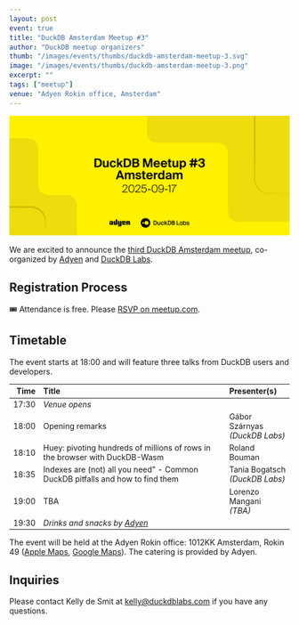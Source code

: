 ```yaml
---
layout: post
event: true
title: "DuckDB Amsterdam Meetup #3"
author: "DuckDB meetup organizers"
thumb: "/images/events/thumbs/duckdb-amsterdam-meetup-3.svg"
image: "/images/events/thumbs/duckdb-amsterdam-meetup-3.png"
excerpt: ""
tags: ["meetup"]
venue: "Adyen Rokin office, Amsterdam"
---
```


<img src="/images/events/thumbs/duckdb-amsterdam-meetup-3.svg"
     alt="DuckDB Amsterdam Meetup Splashscreen"
     width="680"
     />

We are excited to announce the [third DuckDB Amsterdam meetup](https://www.meetup.com/duckdb/events/308780911/), co-organized by [Adyen](https://www.adyen.com/) and [DuckDB Labs](https://duckdblabs.com/).

## Registration Process

🎟️ Attendance is free. Please [RSVP on meetup.com](https://www.meetup.com/duckdb/events/308780911/).

## Timetable

The event starts at 18:00 and will feature three talks from DuckDB users and developers.

|  Time | Title                                                                         | Presenter(s)                      |
| ----: | :---------------------------------------------------------------------------- | :-------------------------------- |
| 17:30 | _Venue opens_                                                                 |                                   |
| 18:00 | Opening remarks                                                               | Gábor Szárnyas<br>_(DuckDB Labs)_ |
| 18:10 | Huey: pivoting hundreds of millions of rows in the browser with DuckDB-Wasm   | Roland Bouman                     |
| 18:35 | Indexes are (not) all you need" - Common DuckDB pitfalls and how to find them | Tania Bogatsch<br>_(DuckDB Labs)_ |
| 19:00 | TBA                                                                           | Lorenzo Mangani<br>_(TBA)_        |
| 19:30 | _Drinks and snacks by [Adyen](https://www.adyen.com/)_                        |                                   |

The event will be held at the Adyen Rokin office: 1012KK Amsterdam, Rokin 49 ([Apple Maps](https://maps.apple.com/place?address=Rokin%2049,%201012%20KK%20Amsterdam,%20Netherlands&coordinate=52.371375,4.893167&name=Adyen%20Rokin%20Office&place-id=I9267DC82A95CF006&map=explore), [Google Maps](https://maps.app.goo.gl/MCHMGtjFi7SD8QBb7)).
The catering is provided by Adyen.

## Inquiries

Please contact Kelly de Smit at [kelly@duckdblabs.com](mailto:kelly@duckdblabs.com) if you have any questions.
